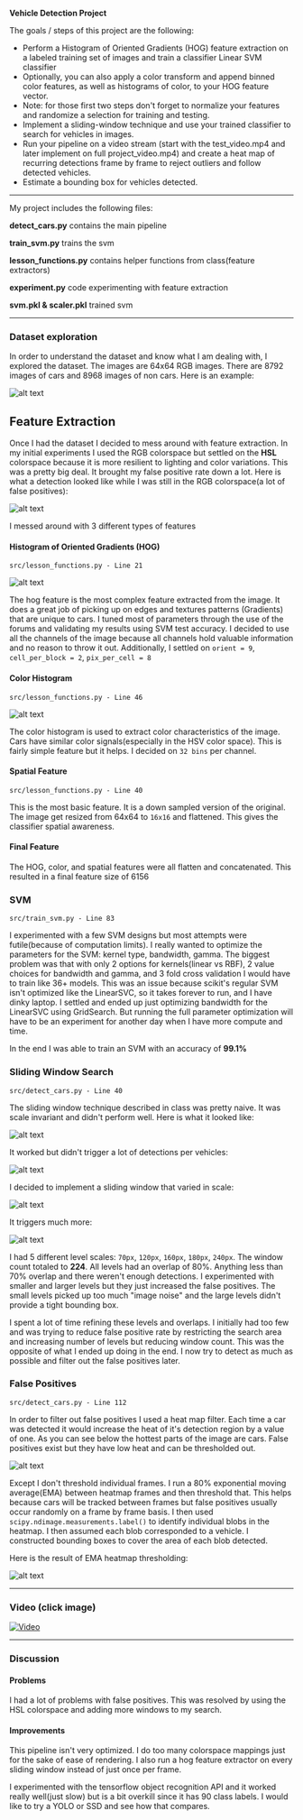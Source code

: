 **Vehicle Detection Project**

The goals / steps of this project are the following:

* Perform a Histogram of Oriented Gradients (HOG) feature extraction on a labeled training set of images and train a classifier Linear SVM classifier
* Optionally, you can also apply a color transform and append binned color features, as well as histograms of color, to your HOG feature vector.
* Note: for those first two steps don't forget to normalize your features and randomize a selection for training and testing.
* Implement a sliding-window technique and use your trained classifier to search for vehicles in images.
* Run your pipeline on a video stream (start with the test_video.mp4 and later implement on full project_video.mp4) and create a heat map of recurring detections frame by frame to reject outliers and follow detected vehicles.
* Estimate a bounding box for vehicles detected.

[//]: # (Image References)
[image1]: ./output_images/data_preview.png
[image2]: ./output_images/hog.png
[image3]: ./output_images/hist.png
[image4]: ./output_images/initial_search.png
[image5]: ./output_images/initial_result_1.png
[image6]: ./output_images/initial_result_2.png
[image7]: ./output_images/sliding_window.gif
[image8]: ./output_images/new_result1.png
[image9]: ./output_images/heatmap.png
[image10]: ./output_images/final.png


---
My project includes the following files:

**detect_cars.py** contains the main pipeline

**train_svm.py** trains the svm

**lesson_functions.py** contains helper functions from class(feature extractors)

**experiment.py** code experimenting with feature extraction

**svm.pkl & scaler.pkl** trained svm


---

### Dataset exploration

In order to understand the dataset and know what I am dealing with, I explored the dataset. The images are 64x64 RGB images. There are 8792 images of cars and 8968 images of non cars. Here is an example:

![alt text][image1]


## Feature Extraction
Once I had the dataset I decided to mess around with feature extraction. In my initial experiments I used the RGB colorspace but settled on the __HSL__ colorspace because it is more resilient to lighting and color variations. This was a pretty big deal. It brought my false positive rate down a lot.
Here is what a detection looked like while I was still in the RGB colorspace(a lot of false positives):

![alt text][image6]

I messed around with 3 different types of features

#### Histogram of Oriented Gradients (HOG)
`src/lesson_functions.py - Line 21`

![alt text][image2]

The hog feature is the most complex feature extracted from the image. It does a great job of picking up on edges and textures patterns (Gradients) that are unique to cars. I tuned most of parameters through the use of the forums and validating my results using SVM test accuracy. I decided to use all the channels of the image because all channels hold valuable information and no reason to throw it out. Additionally, I settled on `orient = 9`, `cell_per_block = 2`, `pix_per_cell = 8`

#### Color Histogram
`src/lesson_functions.py - Line 46`

![alt text][image3]

The color histogram is used to extract color characteristics of the image. Cars have similar color signals(especially in the HSV color space). This is fairly simple feature but it helps. I decided on `32 bins` per channel.

#### Spatial Feature
`src/lesson_functions.py - Line 40`

This is the most basic feature. It is a down sampled version of the original. The image get resized from 64x64 to `16x16` and flattened. This gives the classifier spatial awareness.

#### Final Feature
The HOG, color, and spatial features were all flatten and concatenated. This resulted in a final feature size of 6156

### SVM
`src/train_svm.py - Line 83`

I experimented with a few SVM designs but most attempts were futile(because of computation limits). I really wanted to optimize the parameters for the SVM: kernel type, bandwidth, gamma. The biggest problem was that with only 2 options for kernels(linear vs RBF), 2 value choices for bandwidth and gamma, and 3 fold cross validation I would have to train like 36+ models. This was an issue because scikit's regular SVM isn't optimized like the LinearSVC, so it takes forever to run, and I have dinky laptop. I settled and ended up just optimizing bandwidth for the LinearSVC using GridSearch. But running the full parameter optimization will have to be an experiment for another day when I have more compute and time.

In the end I was able to train an SVM with an accuracy of __99.1%__

### Sliding Window Search
`src/detect_cars.py - Line 40`

The sliding window technique described in class was pretty naive. It was scale invariant and didn't perform well. Here is what it looked like:

![alt text][image4]

It worked but didn't trigger a lot of detections per vehicles:

![alt text][image5]

I decided to implement a sliding window that varied in scale:

![alt text][image7]

It triggers much more:

![alt text][image8]

I had 5 different level scales: `70px`, `120px`, `160px`, `180px`, `240px`. The window count totaled to __224__. All levels had an overlap of 80%. Anything less than 70% overlap and there weren't enough detections. I experimented with smaller and larger levels but they just increased the false positives. The small levels picked up too much "image noise" and the large levels didn't provide a tight bounding box.

I spent a lot of time refining these levels and overlaps. I initially had too few and was trying to reduce false positive rate by restricting the search area and increasing number of levels but reducing window count. This was the opposite of what I ended up doing in the end. I now try to detect as much as possible and filter out the false positives later.

### False Positives
`src/detect_cars.py - Line 112`

In order to filter out false positives I used a heat map filter. Each time a car was detected it would increase the heat of it's detection region by a value of one. As you can see below the hottest parts of the image are cars. False positives exist but they have low heat and can be thresholded out.

![alt text][image9]

 Except I don't threshold individual frames. I run a 80% exponential moving average(EMA) between heatmap frames and then threshold that. This helps because cars will be tracked between frames but false positives usually occur randomly on a frame by frame basis. I then used `scipy.ndimage.measurements.label()` to identify individual blobs in the heatmap.  I then assumed each blob corresponded to a vehicle.  I constructed bounding boxes to cover the area of each blob detected.  

 Here is the result of EMA heatmap thresholding:

 ![alt text][image10]


---

### Video (click image)

[![Video](https://img.youtube.com/vi/sqPkG9bfWRc/0.jpg)](https://youtu.be/sqPkG9bfWRc)

---

### Discussion

#### Problems
I had a lot of problems with false positives. This was resolved by using the HSL colorspace and adding more windows to my search.

#### Improvements
This pipeline isn't very optimized. I do too many colorspace mappings just for the sake of ease of rendering. I also run a hog feature extractor on every sliding window instead of just once per frame.

I experimented with the tensorflow object recognition API and it worked really well(just slow) but is a bit overkill since it has 90 class labels. I would like to try a YOLO or SSD and see how that compares.
